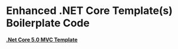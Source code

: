 # Enhanced .NET Core Template(s) Boilerplate Code

#### [.Net Core 5.0 MVC Template](dotnet-core-ef-repo-pattern-async/Readme.MD)


